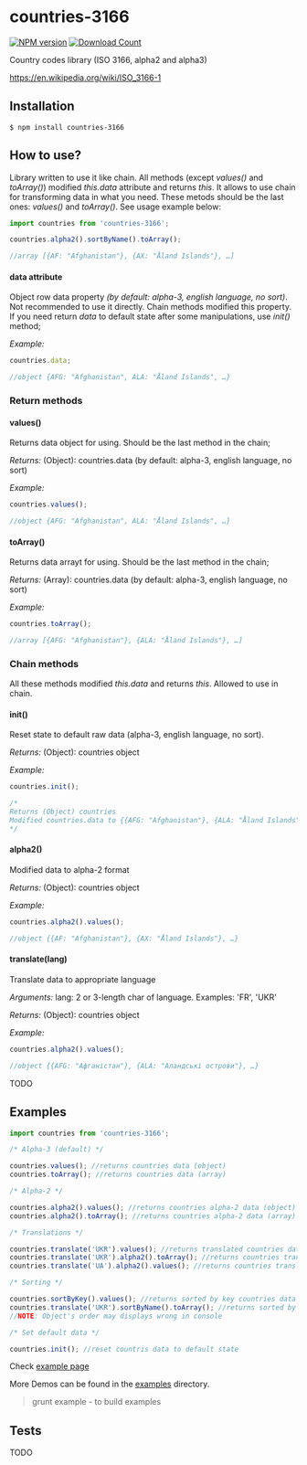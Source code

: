 # countries-3166

[![NPM version][npm-image]][npm-url]
[![Download Count][downloads-image]][downloads-url]

Country codes library (ISO 3166, alpha2 and alpha3)

https://en.wikipedia.org/wiki/ISO_3166-1

## Installation

    $ npm install countries-3166
    
## How to use?

Library written to use it like chain. All methods (except _values()_ and _toArray()_) modified _this.data_ attribute and returns _this_. It allows to use chain for transforming data in what you need. These metods should be the last ones: _values()_ and _toArray()_. See usage example below:

```js
import countries from 'countries-3166';

countries.alpha2().sortByName().toArray();

//array [{AF: "Afghanistan"}, {AX: "Åland Islands"}, …]
```
    
#### data attribute

Object row data property _(by default: alpha-3, english language, no sort)_. Not recommended to use it directly. Chain methods modified this property. If you need return *data* to default state after some manipulations, use _init()_ method;

_Example:_
```js
countries.data;

//object {AFG: "Afghanistan", ALA: "Åland Islands", …}
```

### Return methods

#### values()

Returns data object for using. Should be the last method in the chain;

_Returns:_
(Object): countries.data (by default: alpha-3, english language, no sort)

_Example:_
```js
countries.values();

//object {AFG: "Afghanistan", ALA: "Åland Islands", …}
```

#### toArray()

Returns data arrayt for using. Should be the last method in the chain;

_Returns:_
(Array): countries.data (by default: alpha-3, english language, no sort)

_Example:_
```js
countries.toArray();

//array [{AFG: "Afghanistan"}, {ALA: "Åland Islands"}, …]
```

### Chain methods

All these methods modified _this.data_ and returns _this_. Allowed to use in chain.

#### init()

Reset state to default raw data (alpha-3, english language, no sort).

_Returns:_
(Object): countries object

_Example:_
```js
countries.init();

/*
Returns (Object) countries
Modified countries.data to {{AFG: "Afghanistan"}, {ALA: "Åland Islands"}, …}
*/
```

#### alpha2()

Modified data to alpha-2 format

_Returns:_
(Object): countries object

_Example:_
```js
countries.alpha2().values();

//object {{AF: "Afghanistan"}, {AX: "Åland Islands"}, …}
```

#### translate(lang)

Translate data to appropriate language

_Arguments:_
lang: 2 or 3-length char of language. Examples: 'FR', 'UKR'

_Returns:_
(Object): countries object

_Example:_
```js
countries.alpha2().values();

//object {{AFG: "Афганістан"}, {ALA: "Аландські острови"}, …}
```

TODO

## Examples

```js
import countries from 'countries-3166';

/* Alpha-3 (default) */

countries.values(); //returns countries data (object)
countries.toArray(); //returns countries data (array)

/* Alpha-2 */

countries.alpha2().values(); //returns countries alpha-2 data (object)
countries.alpha2().toArray(); //returns countries alpha-2 data (array)

/* Translations */

countries.translate('UKR').values(); //returns translated countries data (object)
countries.translate('UKR').alpha2().toArray(); //returns countries translated alpha-2 data (array)
countries.translate('UA').alpha2().values(); //returns countries translated alpha-2 data (object)

/* Sorting */

countries.sortByKey().values(); //returns sorted by key countries data (object)
countries.translate('UKR').sortByName().toArray(); //returns sorted by name translated countries data (object)
//NOTE: Object's order may displays wrong in console

/* Set default data */

countries.init(); //reset countris data to default state
```

Check [example page](https://rawgit.com/gzoreslav/countries-3166/master/examples/index.html)

More Demos can be found in the [examples](https://github.com/gzoreslav/countries-3166/tree/master/examples) directory.

> grunt example - to build examples

## Tests

TODO

[npm-image]: https://img.shields.io/npm/v/countries-3166.svg?style=flat-square
[npm-url]: https://npmjs.org/package/countries-3166
[downloads-image]: http://img.shields.io/npm/dm/countries-3166.svg?style=flat-square
[downloads-url]: https://npmjs.org/package/countries-3166
